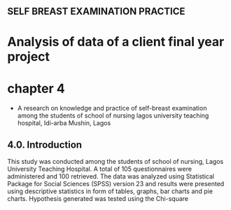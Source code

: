 ## SELF BREAST EXAMINATION PRACTICE

 # Analysis of data of a client final year project

# chapter 4
 
 -  A research on knowledge and practice of self-breast examination among the students of school of nursing lagos university teaching hospital, Idi-arba Mushin, Lagos
  ## 4.0. Introduction
This study was conducted among the students of school of nursing, Lagos University Teaching Hospital. A total  of 105 questionnaires were administered and 100 retrieved. The data was analyzed using Statistical Package for Social Sciences (SPSS) version 23 and results were presented using descriptive statistics in form of tables, graphs, bar charts and pie charts. Hypothesis generated was tested using the Chi-square
![]()

 
